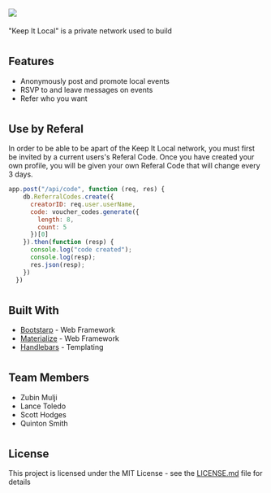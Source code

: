 # <img src="../Project-2/public/images/header2.gif">

"Keep It Local" is a private network used to build

#
## Features

* Anonymously post and promote local events
* RSVP to and leave messages on events
* Refer who you want
#
## Use by Referal

In order to be able to be apart of the Keep It Local network, you must first be invited by a current users's Referal Code. Once you have created your own profile, you will be given your own Referal Code that will change every 3 days.

```js
app.post("/api/code", function (req, res) {
    db.ReferralCodes.create({
      creatorID: req.user.userName,
      code: voucher_codes.generate({
        length: 8,
        count: 5
      })[0]
    }).then(function (resp) {
      console.log("code created");
      console.log(resp);
      res.json(resp);
    })
  })
```
#
## Built With

* [Bootstarp](https://getbootstrap.com/) - Web Framework
* [Materialize](https://materializecss.com/) - Web Framework
* [Handlebars](https://handlebarsjs.com/) - Templating
#
## Team Members
* Zubin Mulji
* Lance Toledo
* Scott Hodges
* Quinton Smith
#
## License

This project is licensed under the MIT License - see the [LICENSE.md](LICENSE.md) file for details

